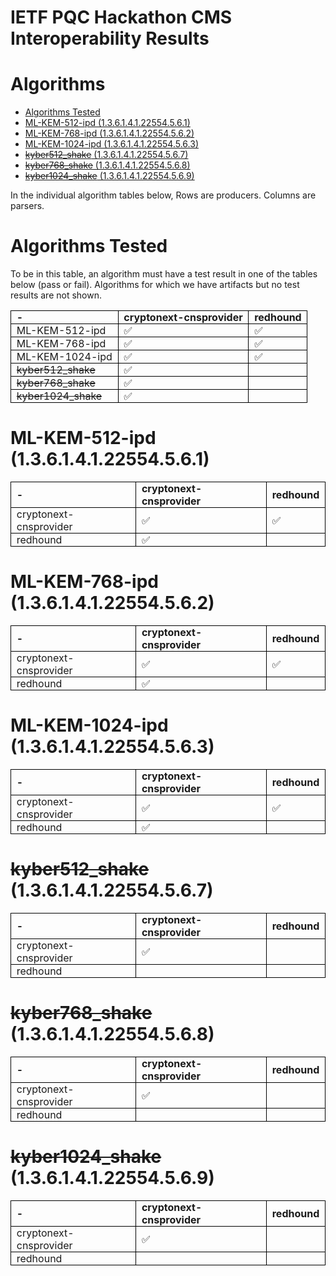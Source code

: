 
IETF PQC Hackathon CMS Interoperability Results
===============================================

Algorithms
==========

* [Algorithms Tested](#algorithms-tested)
* [ML-KEM-512-ipd (1.3.6.1.4.1.22554.5.6.1)](#ml-kem-512-ipd-13614122554561)
* [ML-KEM-768-ipd (1.3.6.1.4.1.22554.5.6.2)](#ml-kem-768-ipd-13614122554562)
* [ML-KEM-1024-ipd (1.3.6.1.4.1.22554.5.6.3)](#ml-kem-1024-ipd-13614122554563)
* [~~kyber512_shake~~ (1.3.6.1.4.1.22554.5.6.7)](#kyber512_shake-13614122554567)
* [~~kyber768_shake~~ (1.3.6.1.4.1.22554.5.6.8)](#kyber768_shake-13614122554568)
* [~~kyber1024_shake~~ (1.3.6.1.4.1.22554.5.6.9)](#kyber1024_shake-13614122554569)


<style> table { border-collapse: collapse; } th, td { border: solid black 1px; padding: 0 1ex; } </style>

In the individual algorithm tables below, Rows are producers. Columns are parsers.

# Algorithms Tested


To be in this table, an algorithm must have a test result in one of the tables below (pass or fail). Algorithms for which we have artifacts but no test results are not shown.

|-|cryptonext-cnsprovider|redhound|
| :--- | :--- | :--- |
|ML-KEM-512-ipd|✅|✅|
|ML-KEM-768-ipd|✅|✅|
|ML-KEM-1024-ipd|✅|✅|
|~~kyber512_shake~~|✅||
|~~kyber768_shake~~|✅||
|~~kyber1024_shake~~|✅||

# ML-KEM-512-ipd (1.3.6.1.4.1.22554.5.6.1)

|-|cryptonext-cnsprovider|redhound|
| :--- | :--- | :--- |
|cryptonext-cnsprovider|✅|✅|
|redhound|✅||

# ML-KEM-768-ipd (1.3.6.1.4.1.22554.5.6.2)

|-|cryptonext-cnsprovider|redhound|
| :--- | :--- | :--- |
|cryptonext-cnsprovider|✅|✅|
|redhound|✅||

# ML-KEM-1024-ipd (1.3.6.1.4.1.22554.5.6.3)

|-|cryptonext-cnsprovider|redhound|
| :--- | :--- | :--- |
|cryptonext-cnsprovider|✅|✅|
|redhound|✅||

# ~~kyber512_shake~~ (1.3.6.1.4.1.22554.5.6.7)

|-|cryptonext-cnsprovider|redhound|
| :--- | :--- | :--- |
|cryptonext-cnsprovider|✅||
|redhound|||

# ~~kyber768_shake~~ (1.3.6.1.4.1.22554.5.6.8)

|-|cryptonext-cnsprovider|redhound|
| :--- | :--- | :--- |
|cryptonext-cnsprovider|✅||
|redhound|||

# ~~kyber1024_shake~~ (1.3.6.1.4.1.22554.5.6.9)

|-|cryptonext-cnsprovider|redhound|
| :--- | :--- | :--- |
|cryptonext-cnsprovider|✅||
|redhound|||

